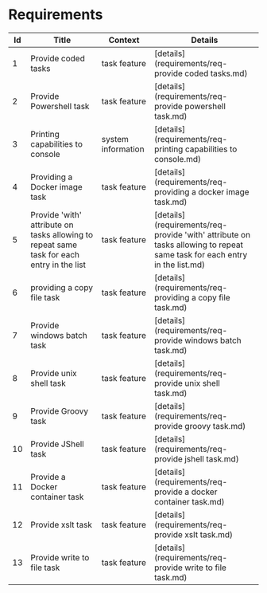 # Requirements
| Id  | Title | Context | Details |
| --- | ----- | ------- | ------- |
1|Provide coded tasks|task feature|[details](requirements/req-provide coded tasks.md)
2|Provide Powershell task|task feature|[details](requirements/req-provide powershell task.md)
3|Printing capabilities to console|system information|[details](requirements/req-printing capabilities to console.md)
4|Providing a Docker image task|task feature|[details](requirements/req-providing a docker image task.md)
5|Provide 'with' attribute on tasks allowing to repeat same task for each entry in the list|task feature|[details](requirements/req-provide 'with' attribute on tasks allowing to repeat same task for each entry in the list.md)
6|providing a copy file task|task feature|[details](requirements/req-providing a copy file task.md)
7|Provide windows batch task|task feature|[details](requirements/req-provide windows batch task.md)
8|Provide unix shell task|task feature|[details](requirements/req-provide unix shell task.md)
9|Provide Groovy task|task feature|[details](requirements/req-provide groovy task.md)
10|Provide JShell task|task feature|[details](requirements/req-provide jshell task.md)
11|Provide a Docker container task|task feature|[details](requirements/req-provide a docker container task.md)
12|Provide xslt task|task feature|[details](requirements/req-provide xslt task.md)
13|Provide write to file task|task feature|[details](requirements/req-provide write to file task.md)
